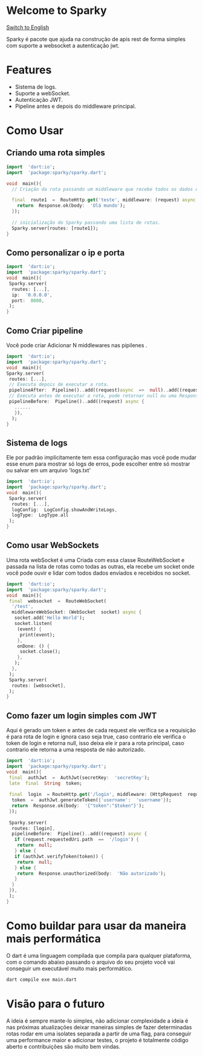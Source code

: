 # Welcome to Sparky

[Switch to English](README_EN.md)

Sparky é pacote que ajuda na construção de apis rest de forma simples com suporte a websocket a autenticação jwt.

# Features

- Sistema de logs.
- Suporte a webSocket.
- Autenticação JWT.
- Pipeline antes e depois do middleware principal.

# Como Usar

## Criando uma rota simples

```dart
import  'dart:io';
import  'package:sparky/sparky.dart';

void  main(){
  // Criação da rota passando um middleware que recebe todos os dados da request, e precisa retornar uma response.

  final  route1  =  RouteHttp.get('teste', middleware: (request) async {
    return  Response.ok(body:  'Olá mundo');
  });
  
  // inicialização do Sparky passando uma lista de rotas.
  Sparky.server(routes: [route1]);
}
```

## Como personalizar o ip e porta

```dart
import  'dart:io';
import  'package:sparky/sparky.dart';
void  main(){
 Sparky.server(
  routes: [...],
  ip:  '0.0.0.0',
  port:  8080,
 );
}
```

## Como Criar pipeline

Você pode criar Adicionar N middlewares nas pipilenes .

```dart
import  'dart:io';
import  'package:sparky/sparky.dart';
void  main(){
Sparky.server(
 routes: [...],
 // Executa depois de executar a rota.
 pipelineAfter:  Pipeline()..add((request)async  =>  null)..add((request)async  =>  null),
 // Executa antes de executar a rota, pode retornar null ou uma Response, se for retornado uma response ele não executa a rota principal.
 pipelineBefore:  Pipeline()..add((request) async {
   ......
   }),
  );
}
```

## Sistema de logs

Ele por padrão implicitamente tem essa configuração mas você pode mudar esse enum para mostrar só logs de erros, pode escolher entre só mostrar ou salvar em um arquivo 'logs.txt'

```dart
import  'dart:io';
import  'package:sparky/sparky.dart';
void  main(){
 Sparky.server(
  routes: [...],
  logConfig:  LogConfig.showAndWriteLogs,
  logType:  LogType.all
 );
}
```

## Como usar WebSockets

Uma rota webSocket é uma Criada com essa classe RouteWebSocket e passada na lista de rotas como todas as outras, ela recebe um socket onde você pode ouvir e lidar com todos dados enviados e recebidos no socket.

```dart
import  'dart:io';
import  'package:sparky/sparky.dart';
void  main(){
 final  websocket  =  RouteWebSocket(
  '/test',
  middlewareWebSocket: (WebSocket  socket) async {
   socket.add('Hello World');
   socket.listen(
    (event) {
     print(event);
    },
    onDone: () {
     socket.close();
    },
   );
  },
 );
 Sparky.server(
  routes: [websocket],
 );
}
```

## Como fazer um login simples com JWT

Aqui é gerado um token e antes de cada request ele verifica se a requisição é para rota de login e ignora caso seja true, caso contrario ele verifica o token de login e retorna null, isso deixa ele ir para a rota principal, caso contrario ele retorna a uma resposta de não autorizado.

```dart
import  'dart:io';
import  'package:sparky/sparky.dart';
void  main(){
 final  authJwt  =  AuthJwt(secretKey:  'secretKey');
 late  final  String  token;
 
 final  login  = RouteHttp.get('/login', middleware: (HttpRequest  request) async {
  token  =  authJwt.generateToken({'username':  'username'});
  return  Response.ok(body:  '{"token":"$token"}');
 });
 
 Sparky.server(
  routes: [login],
  pipelineBefore:  Pipeline()..add((request) async {
   if (request.requestedUri.path  ==  '/login') {
    return  null;
   } else {
   if (authJwt.verifyToken(token)) {
    return  null;
   } else {
    return  Response.unauthorized(body:  'Não autorizado');
   }
  }
 }),
 );
}
```

# Como buildar para usar da maneira mais performática

O dart é uma linguagem compilada que compila para qualquer plataforma,  com o comando abaixo passando o arquivo do seu projeto você vai conseguir um executável muito mais performático.

```bash
dart compile exe main.dart
```

# Visão para o futuro

A ideia é sempre mante-lo simples, não adicionar complexidade a ideia é nas próximas atualizações deixar maneiras simples de fazer determinadas rotas rodar em uma isolates separada a partir de uma flag, para conseguir uma performance maior e adicionar testes, o projeto é totalmente código aberto e contribuições são muito bem vindas.
